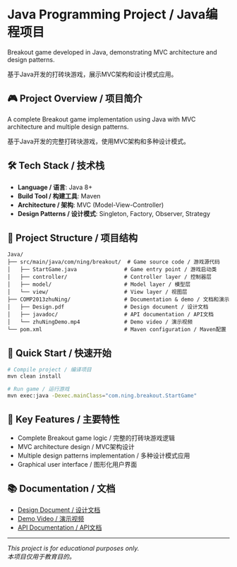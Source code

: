# Java Programming Project / Java编程项目

Breakout game developed in Java, demonstrating MVC architecture and design patterns.

基于Java开发的打砖块游戏，展示MVC架构和设计模式应用。

## 🎮 Project Overview / 项目简介

A complete Breakout game implementation using Java with MVC architecture and multiple design patterns.

基于Java开发的完整打砖块游戏，使用MVC架构和多种设计模式。

## 🛠️ Tech Stack / 技术栈

- **Language / 语言**: Java 8+
- **Build Tool / 构建工具**: Maven
- **Architecture / 架构**: MVC (Model-View-Controller)
- **Design Patterns / 设计模式**: Singleton, Factory, Observer, Strategy

## 📁 Project Structure / 项目结构

```
Java/
├── src/main/java/com/ning/breakout/  # Game source code / 游戏源代码
│   ├── StartGame.java               # Game entry point / 游戏启动类
│   ├── controller/                  # Controller layer / 控制器层
│   ├── model/                       # Model layer / 模型层
│   └── view/                        # View layer / 视图层
├── COMP2013zhuNing/                 # Documentation & demo / 文档和演示
│   ├── Design.pdf                   # Design document / 设计文档
│   ├── javadoc/                     # API documentation / API文档
│   └── zhuNingDemo.mp4              # Demo video / 演示视频
└── pom.xml                          # Maven configuration / Maven配置
```

## 🚀 Quick Start / 快速开始

```bash
# Compile project / 编译项目
mvn clean install

# Run game / 运行游戏
mvn exec:java -Dexec.mainClass="com.ning.breakout.StartGame"
```

## 🎯 Key Features / 主要特性

- Complete Breakout game logic / 完整的打砖块游戏逻辑
- MVC architecture design / MVC架构设计
- Multiple design patterns implementation / 多种设计模式应用
- Graphical user interface / 图形化用户界面

## 📚 Documentation / 文档

- [Design Document / 设计文档](./COMP2013zhuNing/Design.pdf)
- [Demo Video / 演示视频](./COMP2013zhuNing/zhuNingDemo.mp4)
- [API Documentation / API文档](./COMP2013zhuNing/javadoc/)

---

*This project is for educational purposes only.*  
*本项目仅用于教育目的。*
